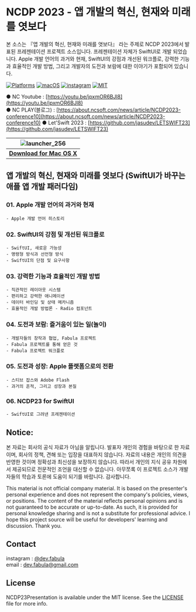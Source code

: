 # **NCDP 2023 - 앱 개발의 혁신, 현재와 미래를 엿보다**
본 소스는 『앱 개발의 혁신, 현재와 미래를 엿보다』 라는 주제로 NCDP 2023에서 발표된 프레젠테이션 프로젝트 소스입니다. 프레젠테이션 자체가 SwiftUI로 개발 되었습니다. Apple 개발 언어의 과거와 현재, SwiftUI의 강점과 개선된 워크플로, 강력한 기능과 효율적인 개발 방법, 그리고 개발자의 도전과 보람에 대한 이야기가 포함되어 있습니다.

[![Platforms](https://img.shields.io/badge/Platforms-macOS-blue?style=flat-square)](https://developer.apple.com/macOS)
[![macOS](https://img.shields.io/badge/macOS-12.0-blue.svg)](https://developer.apple.com/macOS)
[![instagram](https://img.shields.io/badge/instagram-@dev.fabula-orange.svg?style=flat-square)](https://www.instagram.com/dev.fabula)
[![MIT](https://img.shields.io/badge/licenses-MIT-red.svg)](https://opensource.org/licenses/MIT)  

● NC Youtube : [https://youtu.be/jpxmOR6BJl8](https://youtu.be/jpxmOR6BJl8)<br>
● NC PLAY(블로그) : [https://about.ncsoft.com/news/article/NCDP2023-conference10](https://about.ncsoft.com/news/article/NCDP2023-conference10)
● Let'Swift 2023 : [https://github.com/jasudev/LETSWIFT23](https://github.com/jasudev/LETSWIFT23)

| ![launcher_256](https://github.com/jasudev/NCDP2023/assets/1617304/535fdf69-4e26-4cd4-aae6-33c27c8a5dc5) |
| :------------: |
| [**Download for Mac OS X**](https://github.com/jasudev/NCDP2023/raw/main/NCDP23.zip) |


## **앱 개발의 혁신, 현재와 미래를 엿보다 (SwiftUI가 바꾸는 애플 앱 개발 패러다임)**

### 01. Apple 개발 언어의 과거와 현재
	- Apple 개발 언어 히스토리

### 02. SwiftUI의 강점 및 개선된 워크플로
	- SwiftUI, 새로운 가능성
	- 명령형 방식과 선언형 방식
	- SwiftUI의 단점 및 요구사항

### 03. 강력한 기능과 효율적인 개발 방법
	- 직관적인 레이아웃 시스템
	- 편리하고 강력한 애니메이션
	- 데이터 바인딩 및 상태 메카니즘
	- 효율적인 개발 방법론 - Radio 컴포넌트

### 04. 도전과 보람: 즐거움이 있는 일(놀이)
	- 개발자들의 창작과 협업, Fabula 프로젝트
	- Fabula 프로젝트를 통해 얻은 것
	- Fabula 프로젝트 워크플로

### 05. 도전과 성장: Apple 플랫폼으로의 전환
	- 스티브 잡스와 Adobe Flash
	- 과거의 흔적, 그리고 성장과 본질

### 06. NCDP23 for SwiftUI
	- SwiftUI로 그려낸 프레젠테이션


## Notice:
본 자료는 회사의 공식 자료가 아님을 알립니다. 발표자 개인의 경험을 바탕으로 한 자료이며, 회사의 정책, 견해 또는 입장을 대표하지 않습니다. 자료의 내용은 개인의 의견을 반영한 것이며 정확성과 최신성을 보장하지 않습니다. 따라서 개인의 지식 공유 차원에서 제공되므로 전문적인 조언을 대신할 수 없습니다. 아무쪼록 이 프로젝트 소스가 개발자들의 학습과 토론에 도움이 되기를 바랍니다. 감사합니다.

This material is not official company material. It is based on the presenter's personal experience and does not represent the company's policies, views, or positions. The content of the material reflects personal opinions and is not guaranteed to be accurate or up-to-date. As such, it is provided for personal knowledge sharing and is not a substitute for professional advice. I hope this project source will be useful for developers' learning and discussion. Thank you.

## Contact
instagram : [@dev.fabula](https://www.instagram.com/dev.fabula)  
email : [dev.fabula@gmail.com](mailto:dev.fabula@gmail.com)

## License
NCDP23Presentation is available under the MIT license. See the [LICENSE](LICENSE) file for more info.
